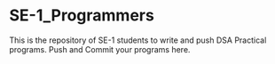 # SE-1_Programmers

This is the repository of SE-1 students to write and push DSA Practical programs. 
Push and Commit your programs here.
